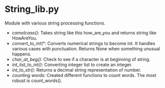 # String_lib.py

Module with various string processing functions.

* *camelcase()*: Takes string like this how_are_you and returns string like HowAreYou.
* *convert_to_int*(*: Converts numerical strings to become int. It handles various cases with punctuation. Returns None when something unusual happens.
* *char_at_beg()*: Check to see if a character is at beginning of string.
* *int_list_to_int()*: Converting integer list to create an integer.
* *int_to_str():* Returns a decimal string representation of number.
* *counting words:* Created different functions to count words. The most robust is count_words().